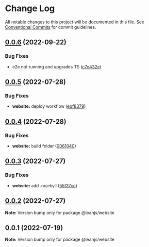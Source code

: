 # Change Log

All notable changes to this project will be documented in this file.
See [Conventional Commits](https://conventionalcommits.org) for commit guidelines.

## [0.0.6](https://github.com/leanjs/leanjs/compare/@leanjs/website@0.0.5...@leanjs/website@0.0.6) (2022-09-22)


### Bug Fixes

* e2e not running and upgrades TS ([c7c432e](https://github.com/leanjs/leanjs/commit/c7c432eff9b64ebaa5bab403df5bda0c8e3b896d))





## [0.0.5](https://github.com/leanjs/leanjs/compare/@leanjs/website@0.0.4...@leanjs/website@0.0.5) (2022-07-28)


### Bug Fixes

* **website:** deploy workflow ([ebf8379](https://github.com/leanjs/leanjs/commit/ebf837901f9beaa59552b12263987113bf45cff6))





## [0.0.4](https://github.com/leanjs/leanjs/compare/@leanjs/website@0.0.3...@leanjs/website@0.0.4) (2022-07-28)


### Bug Fixes

* **website:** build folder ([0061040](https://github.com/leanjs/leanjs/commit/00610400c97b02e6b110fb9088dc5abf818a6994))





## [0.0.3](https://github.com/leanjs/leanjs/compare/@leanjs/website@0.0.2...@leanjs/website@0.0.3) (2022-07-27)


### Bug Fixes

* **website:** add .nojekyll ([55f37cc](https://github.com/leanjs/leanjs/commit/55f37cc0f81863f7feef36d409115a8908e78aa8))





## [0.0.2](https://github.com/leanjs/leanjs/compare/@leanjs/website@0.0.1...@leanjs/website@0.0.2) (2022-07-27)

**Note:** Version bump only for package @leanjs/website





## 0.0.1 (2022-07-19)

**Note:** Version bump only for package @leanjs/website
